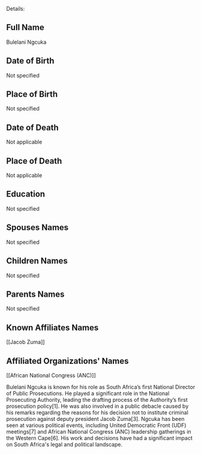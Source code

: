 Details: 

## Full Name
Bulelani Ngcuka

## Date of Birth
Not specified

## Place of Birth
Not specified

## Date of Death
Not applicable

## Place of Death
Not applicable

## Education
Not specified

## Spouses Names
Not specified

## Children Names
Not specified

## Parents Names
Not specified

## Known Affiliates Names
[[Jacob Zuma]]

## Affiliated Organizations' Names
[[African National Congress (ANC)]]

Bulelani Ngcuka is known for his role as South Africa’s first National Director of Public Prosecutions. He played a significant role in the National Prosecuting Authority, leading the drafting process of the Authority’s first prosecution policy[1]. He was also involved in a public debacle caused by his remarks regarding the reasons for his decision not to institute criminal prosecution against deputy president Jacob Zuma[3]. Ngcuka has been seen at various political events, including United Democratic Front (UDF) meetings[7] and African National Congress (ANC) leadership gatherings in the Western Cape[6]. His work and decisions have had a significant impact on South Africa's legal and political landscape.

